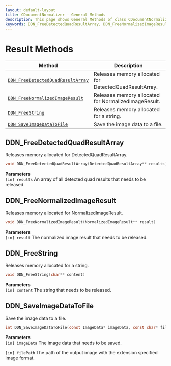 ```yaml
---
layout: default-layout
title: CDocumentNormalizer - General Methods
description: This page shows General Methods of class CDocumentNormalizer of Dynamsoft Document Normalizer SDK C++ Edition.
keywords: DDN_FreeDetectedQuadResultArray, DDN_FreeNormalizedImageResult, DDN_FreeString, DDN_SaveImageDataToFile, CDocumentNormalizer, api reference, c++
---
```


# Result Methods

| Method               | Description |
|----------------------|-------------|
| [`DDN_FreeDetectedQuadResultArray`](#ddn_freedetectedquadresultarray) | Releases memory allocated for DetectedQuadResultArray. |
| [`DDN_FreeNormalizedImageResult`](#ddn_freenormalizedimageresult) | Releases memory allocated for NormalizedImageResult. |
| [`DDN_FreeString`](#ddn_freestring) | Releases memory allocated for a string. |
| [`DDN_SaveImageDataToFile`](#ddn_saveimagedatatofile) | Save the image data to a file. |

## DDN_FreeDetectedQuadResultArray

Releases memory allocated for DetectedQuadResultArray.

```c
void DDN_FreeDetectedQuadResultArray(DetectedQuadResultArray** results)
```

**Parameters**  
`[in] results` An array of all detected quad results that needs to be released.

## DDN_FreeNormalizedImageResult

Releases memory allocated for NormalizedImageResult.

```c
void DDN_FreeNormalizedImageResult(NormalizedImageResult** result)
```

**Parameters**  
`[in] result` The normalized image result that needs to be released.

## DDN_FreeString

Releases memory allocated for a string.

```c
void DDN_FreeString(char** content)
```

**Parameters**  
`[in] content` The string that needs to be released.

## DDN_SaveImageDataToFile

Save the image data to a file.

```c
int DDN_SaveImageDataToFile(const ImageData* imageData, const char* filePath)
```

**Parameters**  
`[in] imageData` The image data that needs to be saved.

`[in] filePath` The path of the output image with the extension specified image format.
